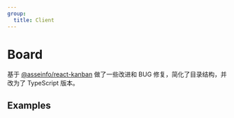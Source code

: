 ```yaml
---
group:
  title: Client
---
```


# Board

基于 [@asseinfo/react-kanban](https://github.com/asseinfo/react-kanban) 做了一些改进和 BUG 修复，简化了目录结构，并改为了 TypeScript 版本。

## Examples

<code src="./demos/demo2.tsx"></code>
